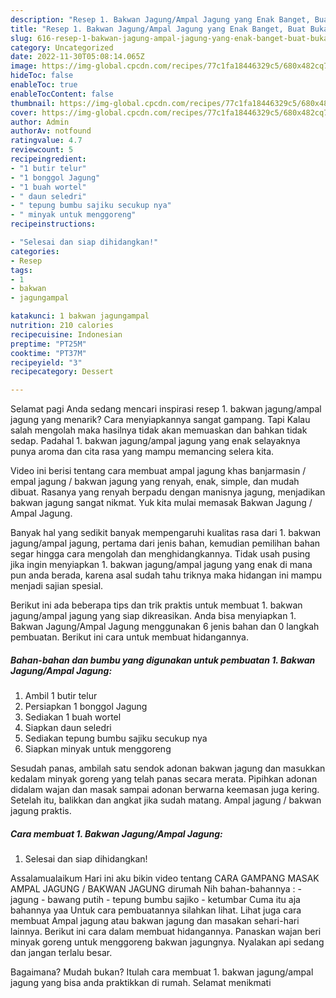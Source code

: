```yaml
---
description: "Resep 1. Bakwan Jagung/Ampal Jagung yang Enak Banget, Buat Buka Puasa Enak"
title: "Resep 1. Bakwan Jagung/Ampal Jagung yang Enak Banget, Buat Buka Puasa Enak"
slug: 616-resep-1-bakwan-jagung-ampal-jagung-yang-enak-banget-buat-buka-puasa-enak
category: Uncategorized
date: 2022-11-30T05:08:14.065Z
image: https://img-global.cpcdn.com/recipes/77c1fa18446329c5/680x482cq70/1-bakwan-jagungampal-jagung-foto-resep-utama.jpg
hideToc: false
enableToc: true
enableTocContent: false
thumbnail: https://img-global.cpcdn.com/recipes/77c1fa18446329c5/680x482cq70/1-bakwan-jagungampal-jagung-foto-resep-utama.jpg
cover: https://img-global.cpcdn.com/recipes/77c1fa18446329c5/680x482cq70/1-bakwan-jagungampal-jagung-foto-resep-utama.jpg
author: Admin
authorAv: notfound
ratingvalue: 4.7
reviewcount: 5
recipeingredient:
- "1 butir telur"
- "1 bonggol Jagung"
- "1 buah wortel"
- " daun seledri"
- " tepung bumbu sajiku secukup nya"
- " minyak untuk menggoreng"
recipeinstructions:

- "Selesai dan siap dihidangkan!"
categories:
- Resep
tags:
- 1
- bakwan
- jagungampal

katakunci: 1 bakwan jagungampal 
nutrition: 210 calories
recipecuisine: Indonesian
preptime: "PT25M"
cooktime: "PT37M"
recipeyield: "3"
recipecategory: Dessert

---
```



Selamat pagi Anda sedang mencari inspirasi resep 1. bakwan jagung/ampal jagung yang menarik? Cara menyiapkannya sangat gampang. Tapi Kalau salah mengolah maka hasilnya tidak akan memuaskan dan bahkan tidak sedap. Padahal 1. bakwan jagung/ampal jagung yang enak selayaknya punya aroma dan cita rasa yang mampu memancing selera kita.


Video ini berisi tentang cara membuat ampal jagung khas banjarmasin / empal jagung / bakwan jagung yang renyah, enak, simple, dan mudah dibuat. Rasanya yang renyah berpadu dengan manisnya jagung, menjadikan bakwan jagung sangat nikmat. Yuk kita mulai memasak Bakwan Jagung / Ampal Jagung.

Banyak hal yang sedikit banyak mempengaruhi kualitas rasa dari 1. bakwan jagung/ampal jagung, pertama dari jenis bahan, kemudian pemilihan bahan segar hingga cara mengolah dan menghidangkannya. Tidak usah pusing jika ingin menyiapkan 1. bakwan jagung/ampal jagung yang enak di mana pun anda berada, karena asal sudah tahu triknya maka hidangan ini mampu menjadi sajian spesial.


Berikut ini ada beberapa tips dan trik praktis untuk membuat 1. bakwan jagung/ampal jagung yang siap dikreasikan. Anda bisa menyiapkan 1. Bakwan Jagung/Ampal Jagung menggunakan 6 jenis bahan dan 0 langkah pembuatan. Berikut ini cara untuk membuat hidangannya.

<!--inarticleads1-->

##### Bahan-bahan dan bumbu yang digunakan untuk pembuatan 1. Bakwan Jagung/Ampal Jagung:

1. Ambil 1 butir telur
1. Persiapkan 1 bonggol Jagung
1. Sediakan 1 buah wortel
1. Siapkan  daun seledri
1. Sediakan  tepung bumbu sajiku secukup nya
1. Siapkan  minyak untuk menggoreng


Sesudah panas, ambilah satu sendok adonan bakwan jagung dan masukkan kedalam minyak goreng yang telah panas secara merata. Pipihkan adonan didalam wajan dan masak sampai adonan berwarna keemasan juga kering. Setelah itu, balikkan dan angkat jika sudah matang. Ampal jagung / bakwan jagung praktis. 

<!--inarticleads2-->

##### Cara membuat 1. Bakwan Jagung/Ampal Jagung:


1. Selesai dan siap dihidangkan!

Assalamualaikum Hari ini aku bikin video tentang CARA GAMPANG MASAK AMPAL JAGUNG / BAKWAN JAGUNG dirumah Nih bahan-bahannya : - jagung - bawang putih - tepung bumbu sajiko - ketumbar Cuma itu aja bahannya yaa Untuk cara pembuatannya silahkan lihat. Lihat juga cara membuat Ampal jagung atau bakwan jagung dan masakan sehari-hari lainnya. Berikut ini cara dalam membuat hidangannya. Panaskan wajan beri minyak goreng untuk menggoreng bakwan jagungnya. Nyalakan api sedang dan jangan terlalu besar. 

Bagaimana? Mudah bukan? Itulah cara membuat 1. bakwan jagung/ampal jagung yang bisa anda praktikkan di rumah. Selamat menikmati
